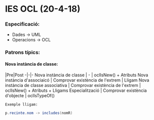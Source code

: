 # IES OCL (20-4-18)

### Especificació:

- Dades -> UML
- Operacions -> OCL

### Patrons típics:

#### Nova instància de classe:

|Pre|Post
-|-|-
Nova instància de classe | - | oclIsNew() + Atributs
Nova instància d'associaicó | Comprovar existència de l'extrem | Lligam
Nova instància de classe associativa | Comprovar existència de l'extrem | oclIsNew() + Atributs + Lligams
Especialització | Comprovar existència d'objecte | oclIsTypeOf()


`Exemple lligam:`
```java
p.recinte.nom -> includes(nomR)
``` 
